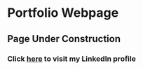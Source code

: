 # Portfolio Webpage
## Page Under Construction
### Click [here](https://www.linkedin.com/in/sharanprakashbabu) to visit my LinkedIn profile
